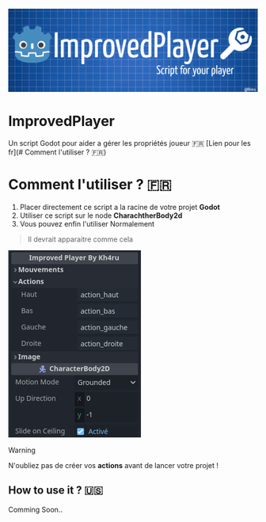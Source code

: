 ![Bannière du projet](https://github.com/Kh4ru/ImprovedPlayer/blob/main/images/banner.png)
# ImprovedPlayer
Un script Godot pour aider a gérer les propriétés joueur
:fr: [Lien pour les fr](# Comment l'utiliser ? :fr:)
# Comment l'utiliser ? :fr:
1. Placer directement ce script a la racine de votre projet **Godot**
2. Utiliser ce script sur le node **CharachtherBody2d**
3. Vous pouvez enfin l'utiliser Normalement
>Il devrait apparaitre comme cela

![Menu du projet dans godot](https://github.com/Kh4ru/ImprovedPlayer/blob/main/images/actions.png)

>[!WARNING]
>N'oubliez pas de créer vos **actions** avant de lancer votre projet !
## How to use it ? :us:
Comming Soon..
